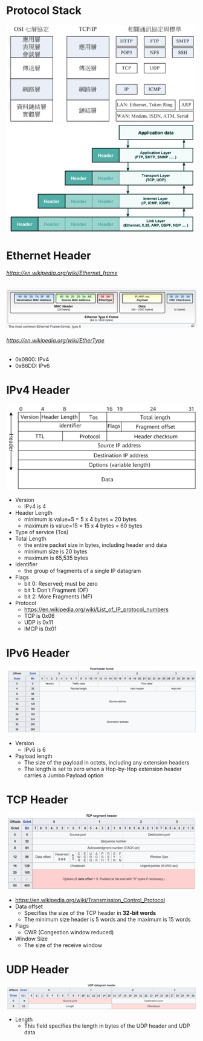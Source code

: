 # Protocol Stack
![network_protocol_relation.png not found.](./img/network_protocol_relation.png)
![network_stack.png not found.](./img/network_stack.png)


# Ethernet Header
###### https://en.wikipedia.org/wiki/Ethernet_frame
![network_ethernet_header.png not found.](./img/network_ethernet_header.png)
###### https://en.wikipedia.org/wiki/EtherType
- 0x0800: IPv4
- 0x86DD: IPv6

# IPv4 Header
![network_ipv4_header.png not found.](./img/network_ipv4_header.png)
- Version
  - IPv4 is 4
- Header Length
  - minimum is value=5 = 5 x 4 bytes = 20 bytes
  - maximum is value=15 = 15 x 4 bytes = 60 bytes 
- Type of service (Tos)
- Total Length
  - the entire packet size in bytes, including header and data
  - minimum size is 20 bytes 
  - maximum is 65,535 bytes
- Identifier
  - the group of fragments of a single IP datagram
- Flags
  - bit 0: Reserved; must be zero
  - bit 1: Don't Fragment (DF)
  - bit 2: More Fragments (MF)
- Protocol
  - https://en.wikipedia.org/wiki/List_of_IP_protocol_numbers
  - TCP is 0x06
  - UDP is 0x11
  - IMCP is 0x01

# IPv6 Header
![network_ipv6_header.png not found.](./img/network_ipv6_header.png)
- Version
  - IPv6 is 6
- Payload length
  - The size of the payload in octets, including any extension headers
  - The length is set to zero when a Hop-by-Hop extension header carries a Jumbo Payload option

# TCP Header
![network_tcp_header.png not found.](./img/network_tcp_header.png)
- https://en.wikipedia.org/wiki/Transmission_Control_Protocol
- Data offset
  - Specifies the size of the TCP header in **32-bit words**
  - The minimum size header is 5 words and the maximum is 15 words
- Flags
  - CWR (Congestion window reduced)
- Window Size
  - The size of the receive window

# UDP Header
![network_udp_header.png not found.](./img/network_udp_header.png)
- Length
  - This field specifies the length in bytes of the UDP header and UDP data

